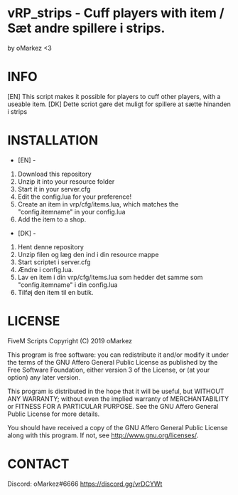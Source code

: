 # vRP_strips - Cuff players with item / Sæt andre spillere i strips.
by oMarkez <3

# INFO
[EN] This script makes it possible for players to cuff other players, with a useable item. 
[DK] Dette scriot gøre det muligt for spillere at sætte hinanden i strips

# INSTALLATION
- [EN] -
1. Download this repository
2. Unzip it into your resource folder
3. Start it in your server.cfg
4. Edit the config.lua for your preference!
5. Create an item in vrp/cfg/items.lua, which matches the "config.itemname" in your config.lua
6. Add the item to a shop.

- [DK] - 
1. Hent denne repository
2. Unzip filen og læg den ind i din resource mappe
3. Start scriptet i server.cfg
4. Ændre i config.lua.
5. Lav en item i din vrp/cfg/items.lua som hedder det samme som "config.itemname" i din config.lua
6. Tilføj den item til en butik.

# LICENSE

FiveM Scripts
Copyright (C) 2019 oMarkez

This program is free software: you can redistribute it and/or modify
it under the terms of the GNU Affero General Public License as published
by the Free Software Foundation, either version 3 of the License, or
(at your option) any later version.

This program is distributed in the hope that it will be useful,
but WITHOUT ANY WARRANTY; without even the implied warranty of
MERCHANTABILITY or FITNESS FOR A PARTICULAR PURPOSE.  See the
GNU Affero General Public License for more details.

You should have received a copy of the GNU Affero General Public License
along with this program.  If not, see <http://www.gnu.org/licenses/>.

# CONTACT
Discord: oMarkez#6666
https://discord.gg/vrDCYWt

